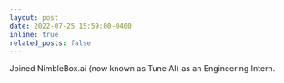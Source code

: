 ```yaml
---
layout: post
date: 2022-07-25 15:59:00-0400
inline: true
related_posts: false
---
```


Joined NimbleBox.ai (now known as Tune AI) as an Engineering Intern.
